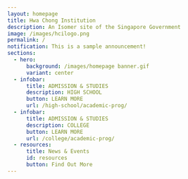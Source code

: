 ```yaml
---
layout: homepage
title: Hwa Chong Institution
description: An Isomer site of the Singapore Government
image: /images/hcilogo.png
permalink: /
notification: This is a sample announcement!
sections:
  - hero:
      background: /images/homepage banner.gif
      variant: center
  - infobar:
      title: ADMISSION & STUDIES
      description: HIGH SCHOOL
      button: LEARN MORE
      url: /high-school/academic-prog/
  - infobar:
      title: ADMISSION & STUDIES
      description: COLLEGE
      button: LEARN MORE
      url: /college/academic-prog/
  - resources:
      title: News & Events
      id: resources
      button: Find Out More
---
```

